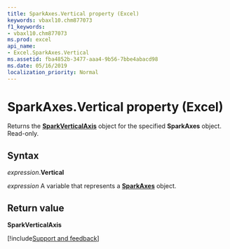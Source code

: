 ```yaml
---
title: SparkAxes.Vertical property (Excel)
keywords: vbaxl10.chm877073
f1_keywords:
- vbaxl10.chm877073
ms.prod: excel
api_name:
- Excel.SparkAxes.Vertical
ms.assetid: fba4852b-3477-aaa4-9b56-7bbe4abacd98
ms.date: 05/16/2019
localization_priority: Normal
---
```



# SparkAxes.Vertical property (Excel)

Returns the **[SparkVerticalAxis](Excel.SparkVerticalAxis.md)** object for the specified **SparkAxes** object. Read-only.


## Syntax

_expression_.**Vertical**

_expression_ A variable that represents a **[SparkAxes](Excel.SparkAxes.md)** object.


## Return value

**SparkVerticalAxis**




[!include[Support and feedback](~/includes/feedback-boilerplate.md)]